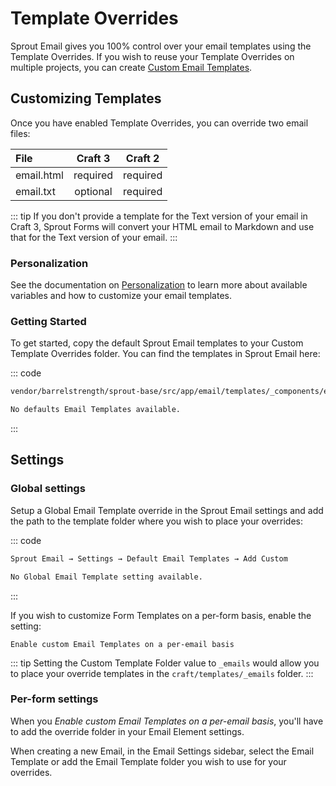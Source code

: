 # Template Overrides

Sprout Email gives you 100% control over your email templates using the Template Overrides. If you wish to reuse your Template Overrides on multiple projects, you can create [Custom Email Templates](./custom-email-templates.md).

## Customizing Templates

Once you have enabled Template Overrides, you can override two email files:

| File        | Craft 3  | Craft 2  |
|:----------- |:--------:|:--------:|
| email.html  | required | required |
| email.txt   | optional | required |

::: tip
If you don't provide a template for the Text version of your email in Craft 3, Sprout Forms will convert your HTML email to Markdown and use that for the Text version of your email. 
:::

### Personalization

See the documentation on [Personalization](./personalization.md) to learn more about available variables and how to customize your email templates.


### Getting Started

To get started, copy the default Sprout Email templates to your Custom Template Overrides folder. You can find the templates in Sprout Email here:
 
::: code

``` html Craft 3
vendor/barrelstrength/sprout-base/src/app/email/templates/_components/emailtemplates/basic
```

``` html Craft 2
No defaults Email Templates available.
```

:::

## Settings

### Global settings

Setup a Global Email Template override in the Sprout Email settings and add the path to the template folder where you wish to place your overrides:

::: code

``` html Craft 3
Sprout Email → Settings → Default Email Templates → Add Custom
```

``` html Craft 2
No Global Email Template setting available.
```

:::

If you wish to customize Form Templates on a per-form basis, enable the setting:

``` 
Enable custom Email Templates on a per-email basis
```

::: tip
Setting the Custom Template Folder value to `_emails` would allow you to place your override templates in the `craft/templates/_emails` folder.
:::

### Per-form settings

When you _Enable custom Email Templates on a per-email basis_, you'll have to add the override folder in your Email Element settings.  

When creating a new Email, in the Email Settings sidebar, select the Email Template or add the Email Template folder you wish to use for your overrides.